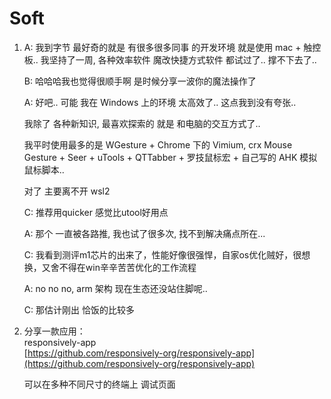 # Soft

1. A: 我到字节 最好奇的就是 有很多很多同事 的开发环境 就是使用 mac + 触控板.. 我坚持了一周, 各种效率软件 魔改快捷方式软件 都试过了.. 撑不下去了..

   B: 哈哈哈我也觉得很顺手啊 是时候分享一波你的魔法操作了

   A: 好吧.. 可能 我在 Windows 上的环境 太高效了.. 这点我到没有夸张..

   我除了 各种新知识, 最喜欢探索的 就是 和电脑的交互方式了..

   我平时使用最多的是 WGesture + Chrome 下的 Vimium, crx Mouse Gesture + Seer + uTools + QTTabber + 罗技鼠标宏 + 自己写的 AHK 模拟鼠标脚本..

   对了 主要离不开 wsl2

   C: 推荐用quicker 感觉比utool好用点

   A: 那个 一直被各路推, 我也试了很多次, 找不到解决痛点所在...

   C: 我看到测评m1芯片的出来了，性能好像很强悍，自家os优化贼好，很想换，又舍不得在win辛辛苦苦优化的工作流程

   A: no no no, arm 架构 现在生态还没站住脚呢..

   C: 那估计刚出 恰饭的比较多

2. 分享一款应用：   
   responsively-app   
   [https://github.com/responsively-org/responsively-app](https://github.com/responsively-org/responsively-app)

   可以在多种不同尺寸的终端上 调试页面

